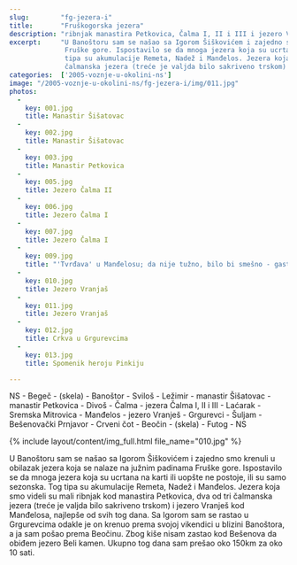 ```yaml
---
slug:        "fg-jezera-i"
title:       "Fruškogorska jezera"
description: "ribnjak manastira Petkovica, Čalma I, II i III i jezero Vranjaš"
excerpt:     "U Banoštoru sam se našao sa Igorom Šiškovićem i zajedno smo krenuli u obilazak jezera koja se nalaze na južnim padinama 
              Fruške gore. Ispostavilo se da mnoga jezera koja su ucrtana na karti ili uopšte ne postoje, ili su samo sezonska. Tog 
              tipa su akumulacije Remeta, Nadež i Manđelos. Jezera koja smo videli su mali ribnjak kod manastira Petkovica, dva od tri 
              čalmanska jezera (treće je valjda bilo sakriveno trskom) i jezero Vranješ kod Manđelosa, najlepše od svih tog dana."
categories:  ['2005-voznje-u-okolini-ns']
image: "/2005-voznje-u-okolini-ns/fg-jezera-i/img/011.jpg"
photos:
  -
    key: 001.jpg
    title: Manastir Šišatovac
  -
    key: 002.jpg
    title: Manastir Šišatovac
  -
    key: 003.jpg
    title: Manastir Petkovica
  -
    key: 005.jpg
    title: Jezero Čalma II
  -
    key: 006.jpg
    title: Jezero Čalma I
  -
    key: 007.jpg
    title: Jezero Čalma I
  -
    key: 009.jpg
    title: "'Tvrđava' u Manđelosu; da nije tužno, bilo bi smešno - gastarbajter koji ju je sam zidao je pao sa skele i poginuo."
  -
    key: 010.jpg
    title: Jezero Vranjaš
  -
    key: 011.jpg
    title: Jezero Vranjaš
  -
    key: 012.jpg
    title: Crkva u Grgurevcima
  -
    key: 013.jpg
    title: Spomenik heroju Pinkiju

---
```


NS - Begeč - (skela) - Banoštor - Sviloš - Ležimir - manastir Šišatovac - manastir Petkovica - Divoš - Čalma - jezera 
Čalma I, II i III - Laćarak - Sremska Mitrovica - Manđelos - jezero Vranješ - Grgurevci - Šuljam - Bešenovački Prnjavor - 
Crveni čot - Beočin - (skela) - Futog - NS

{% include layout/content/img_full.html file_name="010.jpg" %}

U Banoštoru sam se našao sa Igorom Šiškovićem i zajedno smo krenuli u obilazak jezera koja se nalaze na južnim padinama 
Fruške gore. Ispostavilo se da mnoga jezera koja su ucrtana na karti ili uopšte ne postoje, ili su samo sezonska. Tog 
tipa su akumulacije Remeta, Nadež i Manđelos. Jezera koja smo videli su mali ribnjak kod manastira Petkovica, dva od tri 
čalmanska jezera (treće je valjda bilo sakriveno trskom) i jezero Vranješ kod Manđelosa, najlepše od svih tog dana. Sa 
Igorom sam se rastao u Grgurevcima odakle je on krenuo prema svojoj vikendici u blizini Banoštora, a ja sam pošao prema 
Beočinu. Zbog kiše nisam zastao kod Bešenova da obiđem jezero Beli kamen. Ukupno tog dana sam prešao oko 150km za oko 10 sati. 